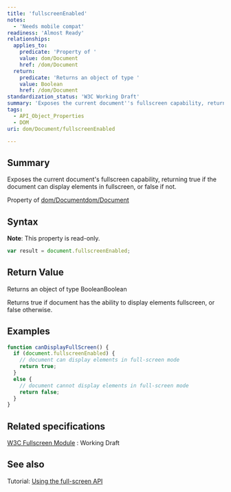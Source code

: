 ```yaml
---
title: 'fullscreenEnabled'
notes:
  - 'Needs mobile compat'
readiness: 'Almost Ready'
relationships:
  applies_to:
    predicate: 'Property of '
    value: dom/Document
    href: /dom/Document
  return:
    predicate: 'Returns an object of type '
    value: Boolean
    href: /dom/Document
standardization_status: 'W3C Working Draft'
summary: 'Exposes the current document''s fullscreen capability, returning true if the document can display elements in fullscreen, or false if not.'
tags:
  - API_Object_Properties
  - DOM
uri: dom/Document/fullscreenEnabled

---
```

## Summary

Exposes the current document's fullscreen capability, returning true if the document can display elements in fullscreen, or false if not.

Property of [dom/Document](/dom/Document)[dom/Document](/dom/Document)

## Syntax

**Note**: This property is read-only.

``` js
var result = document.fullscreenEnabled;
```

## Return Value

Returns an object of type BooleanBoolean

Returns true if document has the ability to display elements fullscreen, or false otherwise.

## Examples

``` js
function canDisplayFullScreen() {
  if (document.fullscreenEnabled) {
    // document can display elements in full-screen mode
    return true;
  }
  else {
    // document cannot display elements in full-screen mode
    return false;
  }
}
```

## Related specifications

[W3C Fullscreen Module](http://www.w3.org/TR/fullscreen/#api)
:   Working Draft

## See also

Tutorial: [Using the full-screen API](/tutorials/using_the_full-screen_api)
